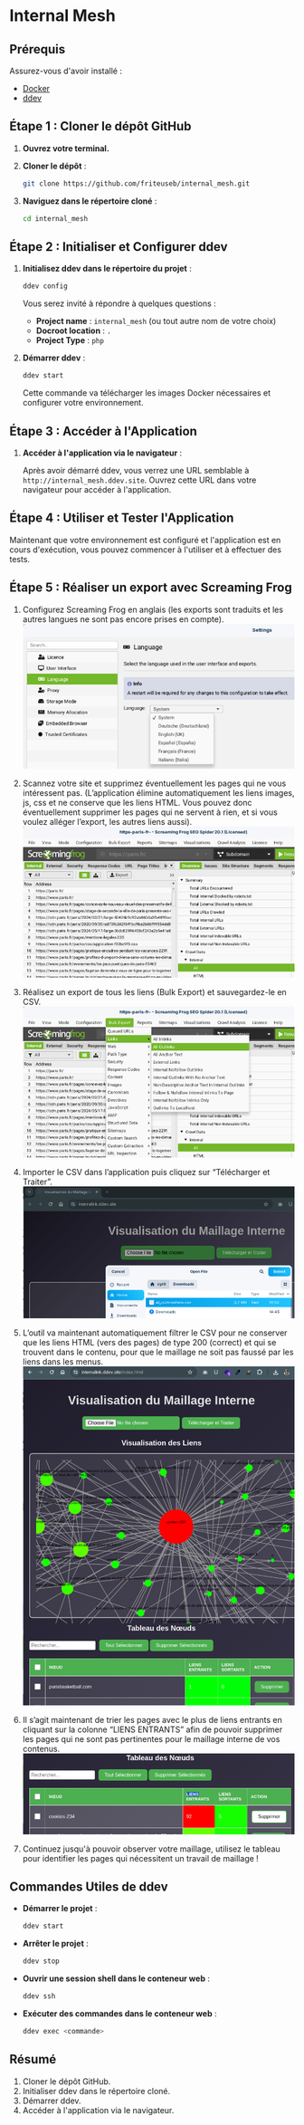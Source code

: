 # Internal Mesh

## Prérequis

Assurez-vous d'avoir installé :
- [Docker](https://www.docker.com/products/docker-desktop)
- [ddev](https://ddev.readthedocs.io/en/stable/#installation)

## Étape 1 : Cloner le dépôt GitHub

1. **Ouvrez votre terminal.**
2. **Cloner le dépôt** :

   ```bash
   git clone https://github.com/friteuseb/internal_mesh.git
   ```

3. **Naviguez dans le répertoire cloné** :

   ```bash
   cd internal_mesh
   ```

## Étape 2 : Initialiser et Configurer ddev

1. **Initialisez ddev dans le répertoire du projet** :

   ```bash
   ddev config
   ```

   Vous serez invité à répondre à quelques questions :

   - **Project name** : `internal_mesh` (ou tout autre nom de votre choix)
   - **Docroot location** : `.`
   - **Project Type** : `php`

2. **Démarrer ddev** :

   ```bash
   ddev start
   ```
   Cette commande va télécharger les images Docker nécessaires et configurer votre environnement.

## Étape 3 : Accéder à l'Application

1. **Accéder à l'application via le navigateur** :
   
   Après avoir démarré ddev, vous verrez une URL semblable à `http://internal_mesh.ddev.site`. Ouvrez cette URL dans votre navigateur pour accéder à l'application.

## Étape 4 : Utiliser et Tester l'Application

Maintenant que votre environnement est configuré et l'application est en cours d'exécution, vous pouvez commencer à l'utiliser et à effectuer des tests.

## Étape 5 : Réaliser un export avec Screaming Frog

1. Configurez Screaming Frog en anglais (les exports sont traduits et les autres langues ne sont pas encore prises en compte).
   ![Configurer screamingfrog en anglais](images/01_langage.png)
2. Scannez votre site et supprimez éventuellement les pages qui ne vous intéressent pas. (L’application élimine automatiquement les liens images, js, css et ne conserve que les liens HTML. Vous pouvez donc éventuellement supprimer les pages qui ne servent à rien, et si vous voulez alléger l’export, les autres liens aussi).
   ![Crawler votre site internet](images/02_crawl.png)
3. Réalisez un export de tous les liens (Bulk Export) et sauvegardez-le en CSV.
   ![Réaliser l'export CSV](images/03_export.png)

4. Importer le CSV dans l’application puis cliquez sur “Télécharger et Traiter”.
   ![Importer le CSV](images/04_import.png)

5. L’outil va maintenant automatiquement filtrer le CSV pour ne conserver que les liens HTML (vers des pages) de type 200 (correct) et qui se trouvent dans le contenu, pour que le maillage ne soit pas faussé par les liens dans les menus.
   ![Premier affichage](images/05_first_display.png)

6. Il s’agit maintenant de trier les pages avec le plus de liens entrants en cliquant sur la colonne “LIENS ENTRANTS” afin de pouvoir supprimer les pages qui ne sont pas pertinentes pour le maillage interne de vos contenus.
   ![Ajuster l'affichage](images/06_sort_and_refine.png)

7. Continuez jusqu'à pouvoir observer votre maillage, utilisez le tableau pour identifier les pages qui nécessitent un travail de maillage !


## Commandes Utiles de ddev

- **Démarrer le projet** :

  ```bash
  ddev start
  ```

- **Arrêter le projet** :

  ```bash
  ddev stop
  ```

- **Ouvrir une session shell dans le conteneur web** :

  ```bash
  ddev ssh
  ```

- **Exécuter des commandes dans le conteneur web** :

  ```bash
  ddev exec <commande>
  ```

## Résumé

1. Cloner le dépôt GitHub.
2. Initialiser ddev dans le répertoire cloné.
3. Démarrer ddev.
4. Accéder à l'application via le navigateur.

